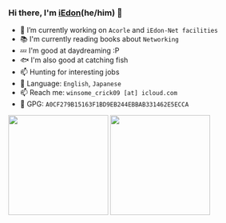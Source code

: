 ### Hi there, I'm [iEdon](https://iedon.com)(he/him) 👋

- 🔭 I’m currently working on ```Acorle``` and ```iEdon-Net facilities```
- 📚 I'm currently reading books about ```Networking```
- 💤 I'm good at daydreaming :P
- 🐟 I'm also good at catching fish
- 📫 Hunting for interesting jobs
- 💬 Language: ```English```, ```Japanese```
- 📫 Reach me: ```winsome_crick09 [at] icloud.com```
- 🔑 GPG: ```A0CF279B15163F1BD9EB244EBBAB331462E5ECCA```


<!-- <div class="half">
  <img src="https://github-readme-stats-iedon.vercel.app/api?username=iedon&show_icons=true&theme=algolia" height="200"></img>
  <img src="https://github-readme-stats-iedon.vercel.app/api/top-langs/?username=iedon&theme=algolia" height="200"></img>
</div> -->

<div class="half">
  <img src="https://github-readme-stats.vercel.app/api?username=iedon&show_icons=true&theme=algolia" height="200"></img>
  <img src="https://github-readme-stats.vercel.app/api/top-langs/?username=iedon&theme=algolia&layout=compact&langs_count=10" height="200"></img>
</div>

